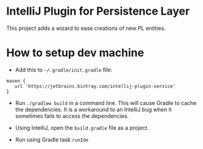 # IntelliJ Plugin for Persistence Layer

This project adds a wizard to ease creations of new PL entities.

# How to setup dev machine

* Add this to `~/.gradle/init.gradle` file:
```
maven { 
   url 'https://jetbrains.bintray.com/intellij-plugin-service' 
}
```    

* Run `./gradlew build` in a command line. This will cause Gradle to cache the dependencies. It is a workaround to an IntelliJ bug when it sometimes fails to access the dependencies.

* Using IntelliJ, open the `build.gradle` file as a project.

* Run using Gradle task `runIde`
